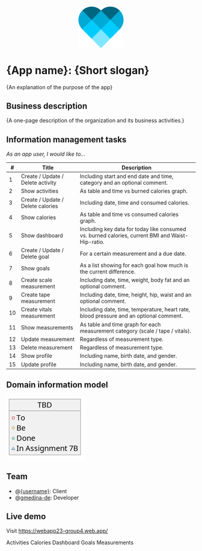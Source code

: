 <p align="center">
  <img src="public/img/logo.svg?raw=true" width="120" title="hover text">
</p>

# **{App name}**: {Short slogan}

{An explanation of the purpose of the app}

## Business description

{A one-page description of the organization and its business activities.}

## Information management tasks

*As an app user, I would like to...*

| #   | Title                             | Description                                                                                      |
| --- | --------------------------------- | ------------------------------------------------------------------------------------------------ |
| 1   | Create / Update / Delete activity | Including start and end date and time, category and an optional comment.                         |
| 2   | Show activities                   | As table and time vs burned calories graph.                                                      |
| 3   | Create / Update / Delete calories | Including date, time and consumed calories.                                                      |
| 4   | Show calories                     | As table and time vs consumed calories graph.                                                    |
| 5   | Show dashboard                    | Including key data for today like consumed vs. burned calories, current BMI and Waist-Hip-ratio. |
| 6   | Create / Update / Delete goal     | For a certain measurement and a due date.                                                        |
| 7   | Show goals                        | As a list showing for each goal how much is the current difference.                              |
| 8   | Create scale measurement          | Including date, time, weight, body fat and an optional comment.                                  |
| 9   | Create tape measurement           | Including date, time, height, hip, waist and an optional comment.                                |
| 10  | Create vitals measurement         | Including date, time, temperature, heart rate, blood pressure and an optional comment.           |
| 11  | Show measurements                 | As table and time graph for each measurement category (scale / tape / vitals).                   |
| 12  | Update measurement                | Regardless of measurement type.                                                                  |
| 13  | Delete measurement                | Regardless of measurement type.                                                                  |
| 14  | Show profile                      | Including name, birth date, and gender.                                                          |
| 15  | Update profile                    | Including name, birth date, and gender.                                                          |


## Domain information model
![Alt text](uml/model.png?raw=true "UML class diagram")


## Team
- @[{username}](https://github.com/{username}): Client
- @[gmedina-de](https://github.com/gmedina-de): Developer

## Live demo
Visit https://webapp23-group4.web.app/




Activities
Calories
Dashboard
Goals
Measurements
